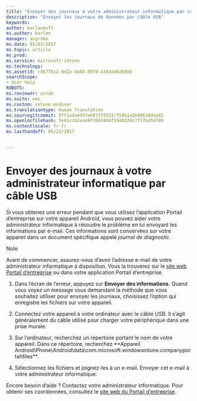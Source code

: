 ```yaml
---
title: "Envoyer des journaux à votre administrateur informatique par câble USB | Microsoft Docs"
description: "Envoyer les journaux de données par câble USB"
keywords: 
author: barlanmsft
ms.author: barlan
manager: angrobe
ms.date: 01/03/2017
ms.topic: article
ms.prod: 
ms.service: microsoft-intune
ms.technology: 
ms.assetid: c46775c2-9d2a-4a88-89f0-4104a462b898
searchScope:
- User help
ROBOTS: 
ms.reviewer: arnab
ms.suite: ems
ms.custom: intune-enduser
ms.translationtype: Human Translation
ms.sourcegitcommit: 9ff1adae93fe6873f5551cf58b1a2e89638dee85
ms.openlocfilehash: 3e91ccb2aae973892044f19d0d26c7f57bd5d786
ms.contentlocale: fr-fr
ms.lasthandoff: 05/23/2017


---
```



# <a name="send-logs-to-your-it-admin-using-a-usb-cable"></a>Envoyer des journaux à votre administrateur informatique par câble USB

Si vous obtenez une erreur pendant que vous utilisez l’application Portail d’entreprise sur votre appareil Android, vous pouvez aider votre administrateur informatique à résoudre le problème en lui envoyant les informations par e-mail. Ces informations sont conservées sur votre appareil dans un document spécifique appelé _journal de diagnostic_.

> [!Note]
> Avant de commencer, assurez-vous d’avoir l’adresse e-mail de votre administrateur informatique à disposition. Vous la trouverez sur le [site web Portail d’entreprise](http://portal.manage.microsoft.com) ou dans votre application Portail d’entreprise.

1.  Dans l’écran de l’erreur, appuyez sur **Envoyer des informations**. Quand vous voyez un message vous demandant la méthode que vous souhaitez utiliser pour envoyer les journaux, choisissez l’option qui enregistre les fichiers sur votre appareil.

2.  Connectez votre appareil à votre ordinateur avec le câble USB. Il s’agit généralement du câble utilisé pour charger votre périphérique dans une prise murale.

3.  Sur l’ordinateur, recherchez un répertoire portant le nom de votre appareil. Dans ce répertoire, recherchez **Appareil Android\Phone\Android\data\com.microsoft.windowsintune.companyportal\files\**.

4.  Sélectionnez les fichiers et joignez-les à un e-mail. Envoyer cet e-mail à votre administrateur informatique.

Encore besoin d’aide ? Contactez votre administrateur informatique. Pour obtenir ses coordonnées, consultez le [site web du Portail d’entreprise](http://portal.manage.microsoft.com).

